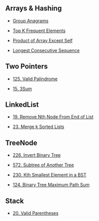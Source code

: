Arrays & Hashing
--

* [Group Anagrams](https://github.com/yzyolala/Leetcode-Blind-75/blob/main/49.%20Group%20Anagrams.md)

* [Top K Frequent Elements](https://github.com/yzyolala/Leetcode-Blind-75/blob/main/347.%20Top%20K%20Frequent%20Elements.md)

* [Product of Array Except Self](https://github.com/yzyolala/Leetcode-Blind-75/blob/main/238.%20Product%20of%20Array%20Except%20Self.md)

* [Longest Consecutive Sequence](https://github.com/yzyolala/Leetcode-Blind-75/blob/main/128.Longest%20Consecutive%20Sequence.md)

Two Pointers
--

* [125. Valid Palindrome](https://github.com/yzyolala/Leetcode-Blind-75/blob/main/125.%20Valid%20Palindrome.md)

* [15. 3Sum](https://github.com/yzyolala/Leetcode-Blind-75/blob/main/15.%203Sum.md)

LinkedList
--

* [19. Remove Nth Node From End of List](https://github.com/yzyolala/Leetcode-Blind-75/blob/main/19.%20Remove%20Nth%20Node%20From%20End%20of%20List.md)

* [23. Merge k Sorted Lists](https://github.com/yzyolala/Leetcode-Blind-75/blob/main/23.%20Merge%20k%20Sorted%20Lists.md)

TreeNode
--

* [226. Invert Binary Tree](https://github.com/yzyolala/Leetcode-Blind-75/blob/main/226.%20Invert%20Binary%20Tree.md)

* [572. Subtree of Another Tree](https://github.com/yzyolala/Leetcode-Blind-75/blob/main/572.%20Subtree%20of%20Another%20Tree.md)

* [230. Kth Smallest Element in a BST](https://github.com/yzyolala/Leetcode-Blind-75/blob/main/230.%20Kth%20Smallest%20Element%20in%20a%20BST.md)

* [124. Binary Tree Maximum Path Sum](https://github.com/yzyolala/Leetcode-Blind-75/blob/main/124.%20Binary%20Tree%20Maximum%20Path%20Sum.md)

Stack
--

* [20. Valid Parentheses](https://github.com/yzyolala/Leetcode-Blind-75/blob/main/20.%20Valid%20Parentheses.md)
